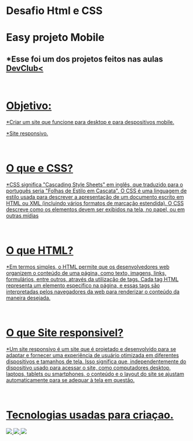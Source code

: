 # Desafio Html e CSS

<h1>Easy projeto Mobile</h1>
<h2>*Esse foi um dos projetos feitos nas aulas <a href="https://aulas.devclub.com.br/">DevClub< </h2>
<br>
<h1>Objetivo:</h1>
<p>*Criar um site que funcione para desktop e para despositivos mobile.</p>
<p>*Site responsivo.</p>
  <br>
<h1>O que e CSS?</h1>
<p>*CSS significa "Cascading Style Sheets" em inglês, que traduzido para o português seria "Folhas de Estilo em Cascata". O CSS é uma linguagem de estilo usada para descrever a apresentação de um documento escrito em HTML ou XML (incluindo vários formatos de marcação estendida). O CSS descreve como os elementos devem ser exibidos na tela, no papel, ou em outras mídias</p>
<br>
<h1>O que HTML?</h1>
<p>*Em termos simples, o HTML permite que os desenvolvedores web organizem o conteúdo de uma página, como texto, imagens, links, formulários, entre outros, através da utilização de tags. Cada tag HTML representa um elemento específico na página, e essas tags são interpretadas pelos navegadores da web para renderizar o conteúdo da maneira desejada.</p>
  <br>
  <h1>O que Site responsivel?</h1>
  <p>*Um site responsivo é um site que é projetado e desenvolvido para se adaptar e fornecer uma experiência de usuário otimizada em diferentes dispositivos e tamanhos de tela. Isso significa que, independentemente do dispositivo usado para acessar o site, como computadores desktop, laptops, tablets ou smartphones, o conteúdo e o layout do site se ajustam automaticamente para se adequar à tela em questão.</p>
<br>
<h1>Tecnologias usadas para criaçao.</h1>
<img src="https://img.shields.io/badge/HTML5-E34F26?style=for-the-badge&logo=html5&logoColor=white">
<img src="https://img.shields.io/badge/CSS3-1572B6?style=for-the-badge&logo=css3&logoColor=white">
<img src="https://github.com/AndersonPalezi/assets/blob/main/Projeto%20HTML%20e%20CSS%20..png?raw=true">
